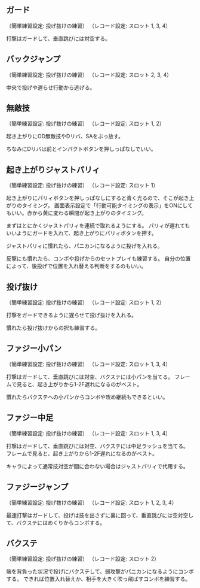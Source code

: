 ## ガード

（簡単練習設定: 投げ抜けの練習）
（レコード設定: スロット 1, 3, 4）

打撃はガードして、垂直跳びには対空する。

## バックジャンプ

（簡単練習設定: 投げ抜けの練習）
（レコード設定: スロット 2, 3, 4）

中央で投げや遅らせ行動から逃げる。

## 無敵技

（簡単練習設定: 投げ抜けの練習）
（レコード設定: スロット 1, 2）

起き上がりにOD無敵技やDリバ、SAをぶっ放す。

ちなみにDリバは前とインパクトボタンを押しっぱなしでいい。

## 起き上がりジャストパリィ

（簡単練習設定: 投げ抜けの練習）
（レコード設定: スロット 1）

起き上がりにパリィボタンを押しっぱなしにすると青く光るので、そこが起き上がりのタイミング。
画面表示設定で「行動可能タイミングの表示」をONにしてもいい。赤から黄に変わる瞬間が起き上がりのタイミング。

まずはとにかくジャストパリィを連続で取れるようにする。
パリィが遅れてもいいようにガードを入れて、起き上がりにパリィボタンを押す。

ジャストパリィに慣れたら、パニカンになるように投げを入れる。

反撃にも慣れたら、コンボや投げからのセットプレイも練習する。
自分の位置によって、後投げで位置を入れ替える判断をするのもいい。

## 投げ抜け

（簡単練習設定: 投げ抜けの練習）
（レコード設定: スロット 1, 2）

打撃をガードできるように遅らせて投げ抜けを入れる。

慣れたら投げ抜けからの択も練習する。

## ファジー小パン

（簡単練習設定: 投げ抜けの練習）
（レコード設定: スロット 1, 3, 4）

打撃はガードして、垂直跳びには対空、バクステには小パンを当てる。
フレームで見ると、起き上がりから1-2F遅れになるのがベスト。

慣れたらバクステへの小パンからコンボや攻め継続もできるといい。

## ファジー中足

（簡単練習設定: 投げ抜けの練習）
（レコード設定: スロット 1, 3, 4）

打撃はガードして、垂直跳びには対空、バクステには中足ラッシュを当てる。
フレームで見ると、起き上がりから1-2F遅れになるのがベスト。

キャラによって通常技対空が間に合わない場合はジャストパリィで代用する。

## ファジージャンプ

（簡単練習設定: 投げ抜けの練習）
（レコード設定: スロット 1, 2, 3, 4）

最速打撃はガードして、投げは技を出さずに裏に回って、垂直跳びには空対空して、バクステにはめくりからコンボする。

## バクステ

（簡単練習設定: 投げ抜けの練習）
（レコード設定: スロット 2）

端を背負った状況で投げにバクステして、弱攻撃がパニカンになるようにコンボする。
できれば位置入れ替えか、相手を大きく吹っ飛ばすコンボを練習する。
